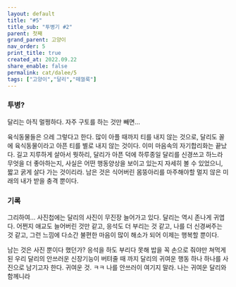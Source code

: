```yaml
---
layout: default
title: "#5"
title_sub: "투병기 #2"
parent: 첫째
grand_parent: 고양이
nav_order: 5
print_title: true
created_at: 2022.09.22
share_enable: false
permalink: cat/dalee/5
tags: ["고양이","달리","떼껄룩"]
---
```


### 투병? 

달리는 아직 멀쩡하다. 자주 구토를 하는 것만 빼면... 

육식동물들은 으레 그렇다고 한다. 많이 아플 때까지 티를 내지 않는 것으로, 달리도 꼴에 육식동물이라고 아픈 티를 별로 내지 않는 것이다.
이미 마음속의 자기합리화는 끝났다. 길고 지루하게 살아서 뭣하리, 달리가 아픈 덕에 하루종일 달리를 신경쓰고 하느라 무엇을 더 좋아하는지, 사실은 어떤 행동양상을 보이고 있는지 자세히 볼 수 있었으니, 짧고 굵게 살다 가는 것이리라. 남은 것은 식어버린 몸뚱아리를 마주해야할 멀지 않은 미래의 내가 받을 충격 뿐이다.

### 기록

그리하여... 사진첩에는 달리의 사진이 무진장 늘어가고 있다. 달리는 역시 존나게 귀엽다. 어쩐지 애교도 늘어버린 것만 같고, 응석도 더 부리는 것 같고, 나를 더 신경써주는 것 같고, 그런 느낌에 다소간 불편한 마음이 많이 해소가 되어 이제는 행복할 뿐이다.

남는 것은 사진 뿐이다 했던가? 응석을 하도 부리다 못해 밥을 꼭 손으로 줘야만 쳐먹게 된 우리 달리의 안쓰러운 신장기능이 버텨줄 때 까지 달리의 귀여운 행동 하나 하나를 사진으로 남기고자 한다. 귀여운 것. ㅋㅋ 나를 안쓰러이 여기지 말라. 나는 귀여운 달리와 함께니라